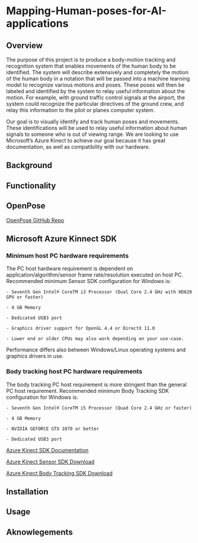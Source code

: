# Mapping-Human-poses-for-AI-applications

## Overview

The purpose of this project is to produce a body-motion tracking and recognition system that enables movements of the human body to be identified. The system will describe extensively and completely the motion of the human body in a notation that will be passed into a machine learning model to recognize various motions and poses. These poses will then be labeled and identified by the system to relay useful information about the motion. For example, with ground traffic control signals at the airport, the system could recognize the particular directives of the ground crew, and relay this information to the pilot or planes computer system.

Our goal is to visually identify and track human poses and movements. These identifications will be used to relay useful information about human signals to someone who is out of viewing range. We are looking to use Microsoft’s Azure Kinect to achieve our goal because it has great documentation, as well as compatibility with our hardware.

## Background

## Functionality

## OpenPose

[OpenPose GitHub Repo](https://github.com/CMU-Perceptual-Computing-Lab/openpose)


## Microsoft Azure Kinnect SDK

### Minimum host PC hardware requirements
The PC host hardware requirement is dependent on application/algorithm/sensor frame rate/resolution executed on host PC. Recommended minimum Sensor SDK configuration for Windows is:
  
  ```
  - Seventh Gen Intel® CoreTM i3 Processor (Dual Core 2.4 GHz with HD620 GPU or faster)
  
  - 4 GB Memory
  
  - Dedicated USB3 port
  
  - Graphics driver support for OpenGL 4.4 or DirectX 11.0
  
  - Lower end or older CPUs may also work depending on your use-case.
  ```
  
Performance differs also between Windows/Linux operating systems and graphics drivers in use.

### Body tracking host PC hardware requirements
The body tracking PC host requirement is more stringent than the general PC host requirement. Recommended minimum Body Tracking SDK configuration for Windows is:
  
  ```
  - Seventh Gen Intel® CoreTM i5 Processor (Quad Core 2.4 GHz or faster)
  
  - 4 GB Memory
  
  - NVIDIA GEFORCE GTX 1070 or better
  
  - Dedicated USB3 port
  ```

[Azure Kinect SDK Documentation](https://docs.microsoft.com/en-us/azure/Kinect-dk/)

[Azure Kinect Sensor SDK Download](https://docs.microsoft.com/en-us/azure/Kinect-dk/sensor-sdk-download)

[Azure Kinect Body Tracking SDK Download](https://docs.microsoft.com/en-us/azure/Kinect-dk/body-sdk-download)


## Installation

## Usage

## Aknowlegements

